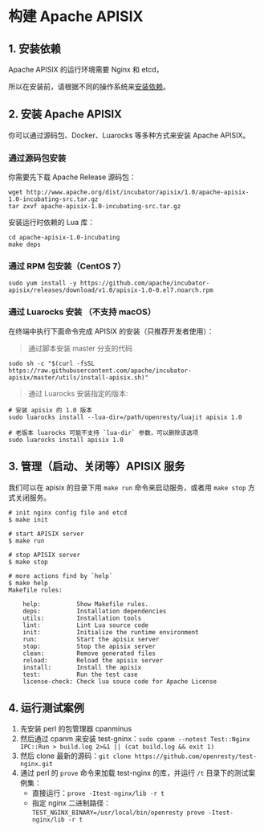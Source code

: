 <!--
#
# Licensed to the Apache Software Foundation (ASF) under one or more
# contributor license agreements.  See the NOTICE file distributed with
# this work for additional information regarding copyright ownership.
# The ASF licenses this file to You under the Apache License, Version 2.0
# (the "License"); you may not use this file except in compliance with
# the License.  You may obtain a copy of the License at
#
#     http://www.apache.org/licenses/LICENSE-2.0
#
# Unless required by applicable law or agreed to in writing, software
# distributed under the License is distributed on an "AS IS" BASIS,
# WITHOUT WARRANTIES OR CONDITIONS OF ANY KIND, either express or implied.
# See the License for the specific language governing permissions and
# limitations under the License.
#
-->
# 构建 Apache APISIX

## 1. 安装依赖
Apache APISIX 的运行环境需要 Nginx 和 etcd，

所以在安装前，请根据不同的操作系统来[安装依赖](install-dependencies.md)。

## 2. 安装 Apache APISIX

你可以通过源码包、Docker、Luarocks 等多种方式来安装 Apache APISIX。

### 通过源码包安装

你需要先下载 Apache Release 源码包：

```shell
wget http://www.apache.org/dist/incubator/apisix/1.0/apache-apisix-1.0-incubating-src.tar.gz
tar zxvf apache-apisix-1.0-incubating-src.tar.gz
```

安装运行时依赖的 Lua 库：
```
cd apache-apisix-1.0-incubating
make deps
```

### 通过 RPM 包安装（CentOS 7）

```shell
sudo yum install -y https://github.com/apache/incubator-apisix/releases/download/v1.0/apisix-1.0-0.el7.noarch.rpm
```

### 通过 Luarocks 安装 （不支持 macOS）

在终端中执行下面命令完成 APISIX 的安装（只推荐开发者使用）：

> 通过脚本安装 master 分支的代码

```shell
sudo sh -c "$(curl -fsSL https://raw.githubusercontent.com/apache/incubator-apisix/master/utils/install-apisix.sh)"
```

> 通过 Luarocks 安装指定的版本:

```shell
# 安装 apisix 的 1.0 版本
sudo luarocks install --lua-dir=/path/openresty/luajit apisix 1.0

# 老版本 luarocks 可能不支持 `lua-dir` 参数，可以删除该选项
sudo luarocks install apisix 1.0
```

## 3. 管理（启动、关闭等）APISIX 服务

我们可以在 apisix 的目录下用 `make run` 命令来启动服务，或者用 `make stop` 方式关闭服务。

```shell
# init nginx config file and etcd
$ make init

# start APISIX server
$ make run

# stop APISIX server
$ make stop

# more actions find by `help`
$ make help
Makefile rules:

    help:          Show Makefile rules.
    deps:          Installation dependencies
    utils:         Installation tools
    lint:          Lint Lua source code
    init:          Initialize the runtime environment
    run:           Start the apisix server
    stop:          Stop the apisix server
    clean:         Remove generated files
    reload:        Reload the apisix server
    install:       Install the apisix
    test:          Run the test case
    license-check: Check lua souce code for Apache License
```

## 4. 运行测试案例

1. 先安装 perl 的包管理器 cpanminus
2. 然后通过 cpanm 来安装 test-gninx：`sudo cpanm --notest Test::Nginx IPC::Run > build.log 2>&1 || (cat build.log && exit 1)`
3. 然后 clone 最新的源码：`git clone https://github.com/openresty/test-nginx.git`
4. 通过 perl 的 `prove` 命令来加载 test-nginx 的库，并运行 `/t` 目录下的测试案例集：
    * 直接运行：`prove -Itest-nginx/lib -r t`
    * 指定 nginx 二进制路径：`TEST_NGINX_BINARY=/usr/local/bin/openresty prove -Itest-nginx/lib -r t`
